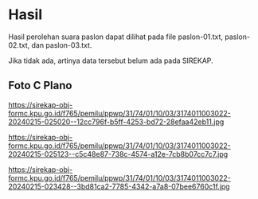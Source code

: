 # Hasil

Hasil perolehan suara paslon dapat dilihat pada file paslon-01.txt, paslon-02.txt, dan paslon-03.txt.

Jika tidak ada, artinya data tersebut belum ada pada SIREKAP.

## Foto C Plano

https://sirekap-obj-formc.kpu.go.id/f765/pemilu/ppwp/31/74/01/10/03/3174011003022-20240215-025020--12cc796f-b5ff-4253-bd72-28efaa42eb11.jpg

https://sirekap-obj-formc.kpu.go.id/f765/pemilu/ppwp/31/74/01/10/03/3174011003022-20240215-025123--c5c48e87-738c-4574-a12e-7cb8b07cc7c7.jpg

https://sirekap-obj-formc.kpu.go.id/f765/pemilu/ppwp/31/74/01/10/03/3174011003022-20240215-023428--3bd81ca2-7785-4342-a7a8-07bee6760c1f.jpg
